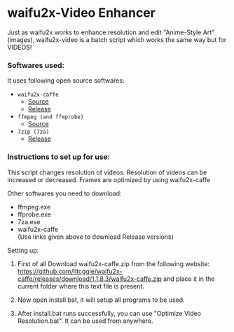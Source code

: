 ﻿# waifu2x-Video Enhancer
Just as waifu2x works to enhance resolution and edit "Anime-Style Art" (images),
waifu2x-video is a batch script which works the same way but for VIDEOS!

### Softwares used:

It uses following open source softwares:
* `waifu2x-caffe`
	- [Source](https://github.com/lltcggie/waifu2x-caffe)
	- [Release](https://github.com/lltcggie/waifu2x-caffe/releases)
* `ffmpeg (and ffmprobe)`
	- [Source](https://github.com/FFmpeg/FFmpeg)
* `7zip (7za)`
	- [Release](http://www.7-zip.org/)

### Instructions to set up for use:
This script changes resolution of videos. Resolution of videos can be increased or decreased. Frames
are optimized by using waifu2x-caffe

Other softwares you need to download:
* ffmpeg.exe
* ffprobe.exe
* 7za.ese
* waifu2x-caffe  
(Use links given above to download Release versions)

Setting up:
1. First of all Download waifu2x-caffe.zip from the following website:
https://github.com/lltcggie/waifu2x-caffe/releases/download/1.1.8.3/waifu2x-caffe.zip
and place it in the current folder where this text file is present.

2. Now open install.bat, it will setup all programs to be used.

3. After install.bat runs successfully, you can use "Optimize Video Resolution.bat". It can be used from
anywhere.
